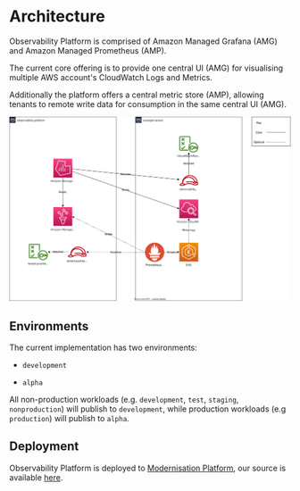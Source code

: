 # Architecture

Observability Platform is comprised of Amazon Managed Grafana (AMG) and Amazon Managed Prometheus (AMP).

The current core offering is to provide one central UI (AMG) for visualising multiple AWS account's CloudWatch Logs and Metrics.

Additionally the platform offers a central metric store (AMP), allowing tenants to remote write data for consumption in the same central UI (AMG).

![Observability Platform](./src/architecture/architecture.svg)


## Environments

The current implementation has two environments:

- `development`

- `alpha`

All non-production workloads (e.g. `development`, `test`, `staging`, `nonproduction`) will publish to `development`,
while production workloads (e.g `production`) will publish to `alpha`.


## Deployment

Observability Platform is deployed to [Modernisation Platform](https://user-guide.modernisation-platform.service.justice.gov.uk/), our source is available [here](https://github.com/ministryofjustice/modernisation-platform-environments/tree/main/terraform/environments/observability-platform).

